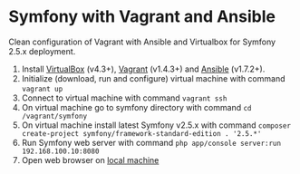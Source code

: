 Symfony with Vagrant and Ansible
============================

Clean configuration of Vagrant with Ansible and Virtualbox for Symfony 2.5.x deployment.

1. Install [VirtualBox][virtualbox] (v4.3+), [Vagrant][vagrant] (v1.4.3+) and [Ansible][ansible] (v1.7.2+).
2. Initialize (download, run and configure) virtual machine with command `vagrant up`
3. Connect to virtual machine with command `vagrant ssh`
4. On virtual machine go to symfony directory with command `cd /vagrant/symfony`
5. On virtual machine install  latest Symfony v2.5.x with command `composer create-project symfony/framework-standard-edition . '2.5.*'`
6. Run Symfony web server with command `php app/console server:run 192.168.100.10:8080`
7. Open web browser on [local machine][symfonylocal]

[vagrant]: https://www.vagrantup.com/ "Development environments made easy"
[virtualbox]: https://www.virtualbox.org/ "VirtualBox is a powerful x86 and AMD64/Intel64 virtualization"
[ansible]: http://www.ansible.com/home "Ansible is Simple IT Automation"
[symfonylocal]: http://192.168.100.10:8080/
